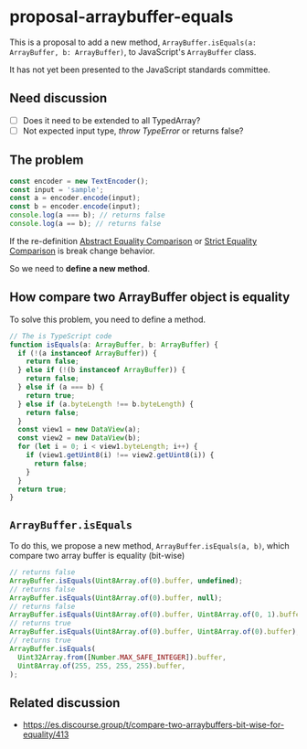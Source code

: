 # proposal-arraybuffer-equals

This is a proposal to add a new method, `ArrayBuffer.isEquals(a: ArrayBuffer, b: ArrayBuffer)`,
to JavaScript's `ArrayBuffer` class.

It has not yet been presented to the JavaScript standards committee.

## Need discussion

- [ ] Does it need to be extended to all TypedArray?
- [ ] Not expected input type, _throw TypeError_ or returns false?

## The problem

```typescript
const encoder = new TextEncoder();
const input = 'sample';
const a = encoder.encode(input);
const b = encoder.encode(input);
console.log(a === b); // returns false
console.log(a == b); // returns false
```

If the re-definition [Abstract Equality Comparison](https://tc39.es/ecma262/#sec-abstract-equality-comparison) or [Strict Equality Comparison](https://tc39.es/ecma262/#sec-strict-equality-comparison) is break change behavior.

So we need to **define a new method**.

## How compare two ArrayBuffer object is equality

To solve this problem, you need to define a method.

```typescript
// The is TypeScript code
function isEquals(a: ArrayBuffer, b: ArrayBuffer) {
  if (!(a instanceof ArrayBuffer)) {
    return false;
  } else if (!(b instanceof ArrayBuffer)) {
    return false;
  } else if (a === b) {
    return true;
  } else if (a.byteLength !== b.byteLength) {
    return false;
  }
  const view1 = new DataView(a);
  const view2 = new DataView(b);
  for (let i = 0; i < view1.byteLength; i++) {
    if (view1.getUint8(i) !== view2.getUint8(i)) {
      return false;
    }
  }
  return true;
}
```

## `ArrayBuffer.isEquals`

To do this, we propose a new method, `ArrayBuffer.isEquals(a, b)`, which compare two array buffer is equality (bit-wise)

```typescript
// returns false
ArrayBuffer.isEquals(Uint8Array.of(0).buffer, undefined);
// returns false
ArrayBuffer.isEquals(Uint8Array.of(0).buffer, null);
// returns false
ArrayBuffer.isEquals(Uint8Array.of(0).buffer, Uint8Array.of(0, 1).buffer);
// returns true
ArrayBuffer.isEquals(Uint8Array.of(0).buffer, Uint8Array.of(0).buffer);
// returns true
ArrayBuffer.isEquals(
  Uint32Array.from([Number.MAX_SAFE_INTEGER]).buffer,
  Uint8Array.of(255, 255, 255, 255).buffer,
);
```

## Related discussion

- <https://es.discourse.group/t/compare-two-arraybuffers-bit-wise-for-equality/413>
